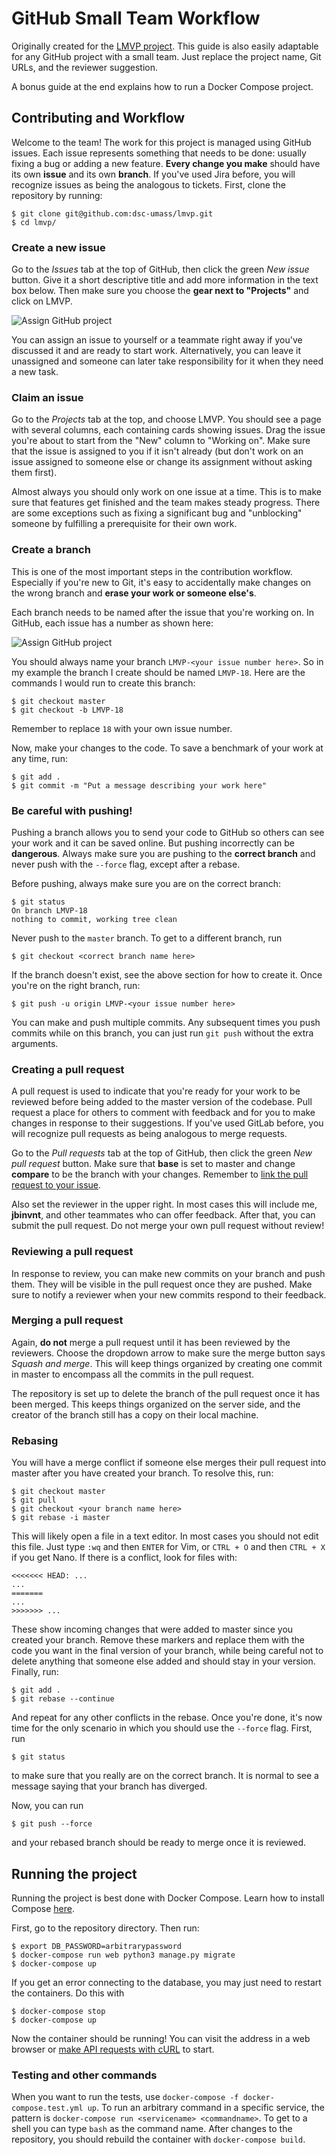 # GitHub Small Team Workflow

Originally created for the [LMVP project](https://github.com/dsc-umass/lmvp). This guide is also easily adaptable for any GitHub project with a small team. Just replace the project name, Git URLs, and the reviewer suggestion.

A bonus guide at the end explains how to run a Docker Compose project.

## Contributing and Workflow

Welcome to the team! The work for this project is managed using GitHub issues. Each issue represents something that needs to be done: usually fixing a bug or adding a new feature. **Every change you make** should have its own **issue** and its own **branch**. If you've used Jira before, you will recognize issues as being the analogous to tickets. First, clone the repository by running:

```
$ git clone git@github.com:dsc-umass/lmvp.git
$ cd lmvp/
```

### Create a new issue

Go to the *Issues* tab at the top of GitHub, then click the green *New issue* button. Give it a short descriptive title and add more information in the text box below. Then make sure you choose the **gear next to "Projects"** and click on LMVP.

![Assign GitHub project](/docs/images/AssignGitHubProject.PNG?raw=true)

You can assign an issue to yourself or a teammate right away if you've discussed it and are ready to start work. Alternatively, you can leave it unassigned and someone can later take responsibility for it when they need a new task.

### Claim an issue

Go to the *Projects* tab at the top, and choose LMVP. You should see a page with several columns, each containing cards showing issues. Drag the issue you're about to start from the "New" column to "Working on". Make sure that the issue is assigned to you if it isn't already (but don't work on an issue assigned to someone else or change its assignment without asking them first).

Almost always you should only work on one issue at a time. This is to make sure that features get finished and the team makes steady progress. There are some exceptions such as fixing a significant bug and "unblocking" someone by fulfilling a prerequisite for their own work.

### Create a branch

This is one of the most important steps in the contribution workflow. Especially if you're new to Git, it's easy to accidentally make changes on the wrong branch and **erase your work or someone else's**.

Each branch needs to be named after the issue that you're working on. In GitHub, each issue has a number as shown here:

![Assign GitHub project](/docs/images/GitHubIssueNumber.PNG?raw=true)

You should always name your branch `LMVP-<your issue number here>`. So in my example the branch I create should be named `LMVP-18`. Here are the commands I would run to create this branch:

```
$ git checkout master
$ git checkout -b LMVP-18
```

Remember to replace `18` with your own issue number.

Now, make your changes to the code. To save a benchmark of your work at any time, run:

```
$ git add .
$ git commit -m "Put a message describing your work here"
```

### Be careful with pushing!

Pushing a branch allows you to send your code to GitHub so others can see your work and it can be saved online. But pushing incorrectly can be **dangerous**. Always make sure you are pushing to the **correct branch** and never push with the `--force` flag, except after a rebase.

Before pushing, always make sure you are on the correct branch:

```
$ git status
On branch LMVP-18
nothing to commit, working tree clean
```

Never push to the `master` branch. To get to a different branch, run

```
$ git checkout <correct branch name here>
```

If the branch doesn't exist, see the above section for how to create it. Once you're on the right branch, run:

```
$ git push -u origin LMVP-<your issue number here>
```

You can make and push multiple commits. Any subsequent times you push commits while on this branch, you can just run `git push` without the extra arguments.

### Creating a pull request

A pull request is used to indicate that you're ready for your work to be reviewed before being added to the master version of the codebase. Pull request a place for others to comment with feedback and for you to make changes in response to their suggestions. If you've used GitLab before, you will recognize pull requests as being analogous to merge requests.

Go to the *Pull requests* tab at the top of GitHub, then click the green *New pull request* button. Make sure that **base** is set to master and change **compare** to be the branch with your changes. Remember to [link the pull request to your issue](https://docs.github.com/en/github/managing-your-work-on-github/linking-a-pull-request-to-an-issue).

Also set the reviewer in the upper right. In most cases this will include me, **jbinvnt**, and other teammates who can offer feedback. After that, you can submit the pull request. Do not merge your own pull request without review!

### Reviewing a pull request

In response to review, you can make new commits on your branch and push them. They will be visible in the pull request once they are pushed. Make sure to notify a reviewer when your new commits respond to their feedback.

### Merging a pull request

Again, **do not** merge a pull request until it has been reviewed by the reviewers. Choose the dropdown arrow to make sure the merge button says *Squash and merge*. This will keep things organized by creating one commit in master to encompass all the commits in the pull request.

The repository is set up to delete the branch of the pull request once it has been merged. This keeps things organized on the server side, and the creator of the branch still has a copy on their local machine.

### Rebasing

You will have a merge conflict if someone else merges their pull request into master after you have created your branch. To resolve this, run:

```
$ git checkout master
$ git pull
$ git checkout <your branch name here>
$ git rebase -i master
```

This will likely open a file in a text editor. In most cases you should not edit this file. Just type `:wq` and then `ENTER` for Vim, or `CTRL + O` and then `CTRL + X` if you get Nano. If there is a conflict, look for files with:

```
<<<<<<< HEAD: ...
...
=======
...
>>>>>>> ...
```

These show incoming changes that were added to master since you created your branch. Remove these markers and replace them with the code you want in the final version of your branch, while being careful not to delete anything that someone else added and should stay in your version. Finally, run:

```
$ git add .
$ git rebase --continue
```

And repeat for any other conflicts in the rebase. Once you're done, it's now time for the only scenario in which you should use the `--force` flag. First, run

```
$ git status
```

to make sure that you really are on the correct branch. It is normal to see a message saying that your branch has diverged.

Now, you can run

```
$ git push --force
```

and your rebased branch should be ready to merge once it is reviewed.

## Running the project

Running the project is best done with Docker Compose. Learn how to install Compose [here](https://docs.docker.com/compose/install/).

First, go to the repository directory. Then run:

```
$ export DB_PASSWORD=arbitrarypassword
$ docker-compose run web python3 manage.py migrate
$ docker-compose up
```

If you get an error connecting to the database, you may just need to restart the containers. Do this with

```
$ docker-compose stop
$ docker-compose up
```

Now the container should be running! You can visit the address in a web browser or [make API requests with cURL](https://linuxize.com/post/curl-rest-api/) to start.

### Testing and other commands

When you want to run the tests, use `docker-compose -f docker-compose.test.yml up`. To run an arbitrary command in a specific service, the pattern is `docker-compose run <servicename> <commandname>`. To get to a shell you can type `bash` as the command name. After changes to the repository, you should rebuild the container with `docker-compose build`.
